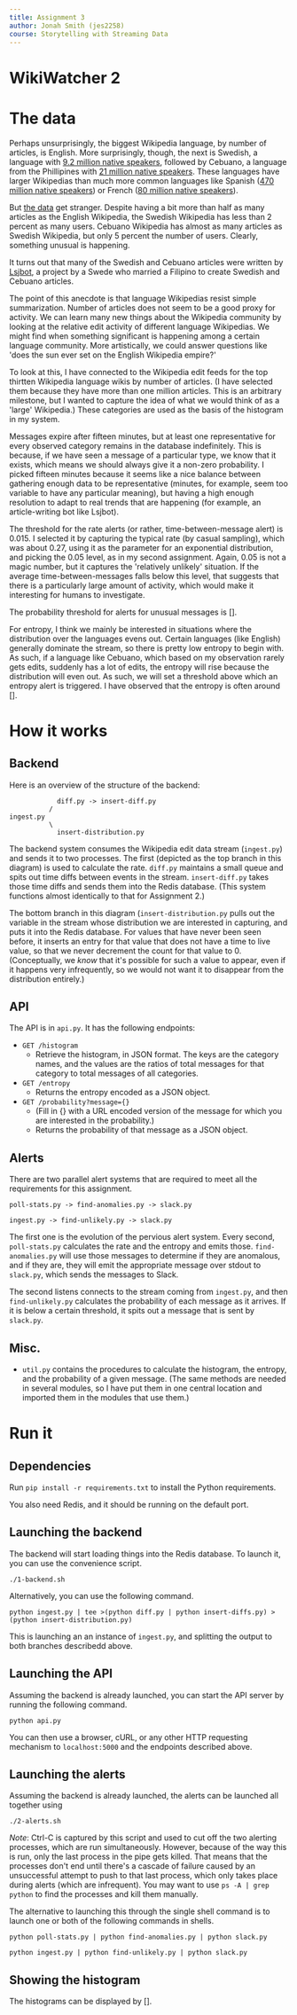 ```yaml
---
title: Assignment 3
author: Jonah Smith (jes2258)
course: Storytelling with Streaming Data
---
```


# WikiWatcher 2

# The data

Perhaps unsurprisingly, the biggest Wikipedia language, by number of articles, is English. More surprisingly, though, the next is Swedish, a language with [9.2 million native speakers](https://en.wikipedia.org/wiki/Swedish_language), followed by Cebuano, a language from the Phillipines with [21 million native speakers](https://en.wikipedia.org/wiki/Cebuano_language). These languages have larger Wikipedias than much more common languages like Spanish ([470 million native speakers](https://en.wikipedia.org/wiki/Spanish_language)) or French ([80 million native speakers](https://en.wikipedia.org/wiki/French_language)).

But [the data](https://en.wikipedia.org/wiki/List_of_Wikipedias#Detailed_list) get stranger. Despite having a bit more than half as many articles as the English Wikipedia, the Swedish Wikipedia has less than 2 percent as many users. Cebuano Wikipedia has almost as many articles as Swedish Wikipedia, but only 5 percent the number of users. Clearly, something unusual is happening.

It turns out that many of the Swedish and Cebuano articles were written by [Lsjbot](https://en.wikipedia.org/wiki/Lsjbot), a project by a Swede who married a Filipino to create Swedish and Cebuano articles.

The point of this anecdote is that language Wikipedias resist simple summarization. Number of articles does not seem to be a good proxy for activity. We can learn many new things about the Wikipedia community by looking at the relative edit activity of different language Wikipedias. We might find when something significant is happening among a certain language community. More artistically, we could answer questions like 'does the sun ever set on the English Wikipedia empire?'

To look at this, I have connected to the Wikipedia edit feeds for the top thirtten Wikipedia language wikis by number of articles. (I have selected them because they have more than one million articles. This is an arbitrary milestone, but I wanted to capture the idea of what we would think of as a 'large' Wikipedia.) These categories are used as the basis of the histogram in my system.

Messages expire after fifteen minutes, but at least one representative for every observed category remains in the database indefinitely. This is because, if we have seen a message of a particular type, we know that it exists, which means we should always give it a non-zero probability. I picked fifteen minutes because it seems like a nice balance between gathering enough data to be representative (minutes, for example, seem too variable to have any particular meaning), but having a high enough resolution to adapt to real trends that are happening (for example, an article-writing bot like Lsjbot).

The threshold for the rate alerts (or rather, time-between-message alert) is 0.015. I selected it by capturing the typical rate (by casual sampling), which was about 0.27, using it as the parameter for an exponential distribution, and picking the 0.05 level, as in my second assignment. Again, 0.05 is not a magic number, but it captures the 'relatively unlikely' situation. If the average time-between-messages falls below this level, that suggests that there is a particularly large amount of activity, which would make it interesting for humans to investigate.

The probability threshold for alerts for unusual messages is [].

For entropy, I think we mainly be interested in situations where the distribution over the languages evens out. Certain languages (like English) generally dominate the stream, so there is pretty low entropy to begin with. As such, if a language like Cebuano, which based on my observation rarely gets edits, suddenly has a lot of edits, the entropy will rise because the distribution will even out. As such, we will set a threshold above which an entropy alert is triggered. I have observed that the entropy is often around []. 


# How it works

## Backend

Here is an overview of the structure of the backend:

```
            diff.py -> insert-diff.py
          /
ingest.py
          \
            insert-distribution.py
```

The backend system consumes the Wikipedia edit data stream (`ingest.py`) and sends it to two processes. The first (depicted as the top branch in this diagram) is used to calculate the rate. `diff.py` maintains a small queue and spits out time diffs between events in the stream. `insert-diff.py` takes those time diffs and sends them into the Redis database. (This system functions almost identically to that for Assignment 2.)

The bottom branch in this diagram (`insert-distribution.py` pulls out the variable in the stream whose distribution we are interested in capturing, and puts it into the Redis database. For values that have never been seen before, it inserts an entry for that value that does not have a time to live value, so that we never decrement the count for that value to 0. (Conceptually, we _know_ that it's possible for such a value to appear, even if it happens very infrequently, so we would not want it to disappear from the distribution entirely.)

## API

The API is in `api.py`. It has the following endpoints:

- `GET /histogram`
	- Retrieve the histogram, in JSON format. The keys are the category names, and the values are the ratios of total messages for that category to total messages of all categories.
- `GET /entropy`
	- Returns the entropy encoded as a JSON object.
- `GET /probability?message={}`
	- (Fill in {} with a URL encoded version of the message for which you are interested in the probability.)
	- Returns the probability of that message as a JSON object.

## Alerts

There are two parallel alert systems that are required to meet all the requirements for this assignment.

```
poll-stats.py -> find-anomalies.py -> slack.py

ingest.py -> find-unlikely.py -> slack.py
```

The first one is the evolution of the pervious alert system. Every second, `poll-stats.py` calculates the rate and the entropy and emits those. `find-anomalies.py` will use those messages to determine if they are anomalous, and if they are, they will emit the appropriate message over stdout to `slack.py`, which sends the messages to Slack.

The second listens connects to the stream coming from `ingest.py`, and then  `find-unlikely.py` calculates the probability of each message as it arrives. If it is below a certain threshold, it spits out a message that is sent by `slack.py`.

## Misc.

- `util.py` contains the procedures to calculate the histogram, the entropy, and the probability of a given message. (The same methods are needed in several modules, so I have put them in one central location and imported them in the modules that use them.)

# Run it

## Dependencies

Run `pip install -r requirements.txt` to install the Python requirements.

You also need Redis, and it should be running on the default port.

## Launching the backend

The backend will start loading things into the Redis database. To launch it, you can use the convenience script.

```
./1-backend.sh
```

Alternatively, you can use the following command.

```
python ingest.py | tee >(python diff.py | python insert-diffs.py) >(python insert-distribution.py)
```

This is launching an an instance of `ingest.py`, and splitting the output to both branches describedd above.

## Launching the API

Assuming the backend is already launched, you can start the API server by running the following command.

```
python api.py
```

You can then use a browser, cURL, or any other HTTP requesting mechanism to `localhost:5000` and the endpoints described above.

## Launching the alerts

Assuming the backend is already launched, the alerts can be launched all together using

```
./2-alerts.sh
```

_Note_: Ctrl-C is captured by this script and used to cut off the two alerting processes, which are run simultaneously. However, because of the way this is run, only the last process in the pipe gets killed. That means that the processes don't end until there's a cascade of failure caused by an unsuccessful attempt to push to that last process, which only takes place during alerts (which are infrequent). You may want to use `ps -A | grep python` to find the processes and kill them manually.

The alternative to launching this through the single shell command is to launch one or both of the following commands in shells.

```
python poll-stats.py | python find-anomalies.py | python slack.py

python ingest.py | python find-unlikely.py | python slack.py
```

## Showing the histogram

The histograms can be displayed by [].